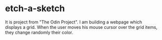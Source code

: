 # etch-a-sketch

It is project from "The Odin Project". I am building a webpage which displays a grid.
When the user moves his mouse cursor over the grid items, they change randomly their color.